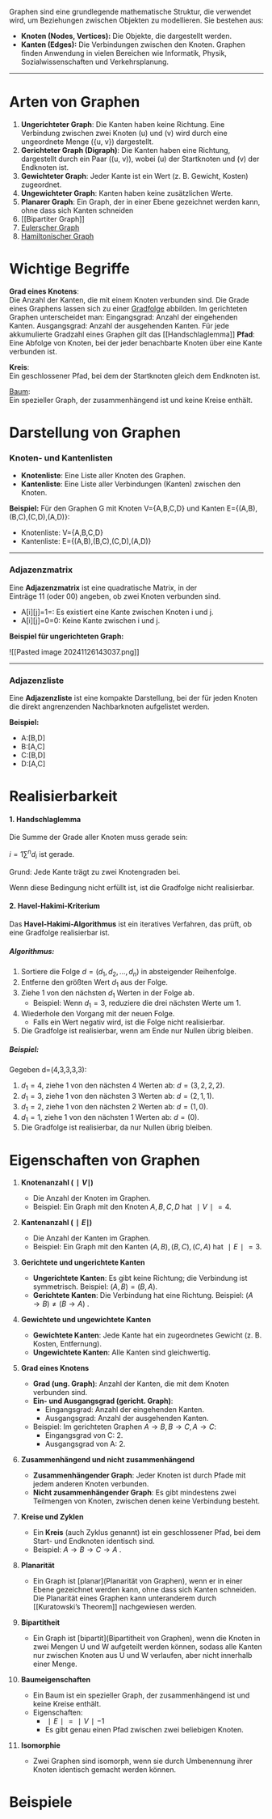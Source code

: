 Graphen sind eine grundlegende mathematische Struktur, die verwendet wird, um Beziehungen zwischen Objekten zu modellieren. Sie bestehen aus: 
- **Knoten (Nodes, Vertices):** Die Objekte, die dargestellt werden.
- **Kanten (Edges):** Die Verbindungen zwischen den Knoten. Graphen finden Anwendung in vielen Bereichen wie Informatik, Physik, Sozialwissenschaften und Verkehrsplanung.

--- 

# Arten von Graphen 
1. **Ungerichteter Graph**: Die Kanten haben keine Richtung. Eine Verbindung zwischen zwei Knoten \(u\) und \(v\) wird durch eine ungeordnete Menge \(\{u, v\}\) dargestellt. 
2. **Gerichteter Graph (Digraph)**: Die Kanten haben eine Richtung, dargestellt durch ein Paar \((u, v)\), wobei \(u\) der Startknoten und \(v\) der Endknoten ist. 
3. **Gewichteter Graph**: Jeder Kante ist ein Wert (z. B. Gewicht, Kosten) zugeordnet. 
4. **Ungewichteter Graph**: Kanten haben keine zusätzlichen Werte.
5. **Planarer Graph**: Ein Graph, der in einer Ebene gezeichnet werden kann, ohne dass sich Kanten schneiden
6. [[Bipartiter Graph]]
7. [Eulerscher Graph](Euler-Kreis)
8. [Hamiltonischer Graph](Hamilton-Kreis)
# Wichtige Begriffe
**Grad eines Knotens**:  
        Die Anzahl der Kanten, die mit einem Knoten verbunden sind. Die Grade eines Graphens lassen sich zu einer [Gradfolge](VL12-Gradfolgen) abbilden. Im gerichteten Graphen unterscheidet man:
            Eingangsgrad: Anzahl der eingehenden Kanten.
            Ausgangsgrad: Anzahl der ausgehenden Kanten.
	    Für jede akkumulierte Gradzahl eines Graphen gilt das [[Handschlaglemma]]
**Pfad**:  
        Eine Abfolge von Knoten, bei der jeder benachbarte Knoten über eine Kante verbunden ist.
        
 **Kreis**:  
        Ein geschlossener Pfad, bei dem der Startknoten gleich dem Endknoten ist.
        
 [Baum](Bäume):  
        Ein spezieller Graph, der zusammenhängend ist und keine Kreise enthält.

# Darstellung von Graphen
### **Knoten- und Kantenlisten**

- **Knotenliste**: Eine Liste aller Knoten des Graphen.
- **Kantenliste**: Eine Liste aller Verbindungen (Kanten) zwischen den Knoten.

**Beispiel:** Für den Graphen G mit Knoten V={A,B,C,D} und Kanten E={(A,B),(B,C),(C,D),(A,D)}:

- Knotenliste: V={A,B,C,D}
- Kantenliste: E={(A,B),(B,C),(C,D),(A,D)}

---

### **Adjazenzmatrix**

Eine **Adjazenzmatrix** ist eine quadratische Matrix, in der Einträge 11 (oder 00) angeben, ob zwei Knoten verbunden sind.

- A[i][j]=1=: Es existiert eine Kante zwischen Knoten i und j.
- A[i][j]=0=0: Keine Kante zwischen i und j.

**Beispiel für ungerichteten Graph:**

![[Pasted image 20241126143037.png]]

---

### **Adjazenzliste**

Eine **Adjazenzliste** ist eine kompakte Darstellung, bei der für jeden Knoten die direkt angrenzenden Nachbarknoten aufgelistet werden.

**Beispiel:**

- A:[B,D]
- B:[A,C]
- C:[B,D]
- D:[A,C]
# Realisierbarkeit

#### 1. **Handschlaglemma**

Die Summe der Grade aller Knoten muss gerade sein:

$i=1∑^n ​d_i$​ ist gerade.

Grund: Jede Kante trägt zu zwei Knotengraden bei.

Wenn diese Bedingung nicht erfüllt ist, ist die Gradfolge nicht realisierbar.

#### 2. **Havel-Hakimi-Kriterium**

Das **Havel-Hakimi-Algorithmus** ist ein iteratives Verfahren, das prüft, ob eine Gradfolge realisierbar ist.

##### Algorithmus:

1. Sortiere die Folge $d=(d_1,d_2,…,d_n)$ in absteigender Reihenfolge.
2. Entferne den größten Wert $d_1$​ aus der Folge.
3. Ziehe 1 von den nächsten $d_1$​ Werten in der Folge ab.
    - Beispiel: Wenn $d_1=3$, reduziere die drei nächsten Werte um 1.
4. Wiederhole den Vorgang mit der neuen Folge.
    - Falls ein Wert negativ wird, ist die Folge nicht realisierbar.
5. Die Gradfolge ist realisierbar, wenn am Ende nur Nullen übrig bleiben.

##### Beispiel:

Gegeben d=(4,3,3,3,3):

1. $d_1=4$, ziehe 1 von den nächsten 4 Werten ab: $d=(3,2,2,2)$.
2. $d_1=3$​, ziehe 1 von den nächsten 3 Werten ab: $d=(2,1,1)$.
2. $d_1=2$, ziehe 1 von den nächsten 2 Werten ab: $d=(1,0)$.
3. $d_1=1$, ziehe 1 von den nächsten 1 Werten ab: $d=(0)$.
4. Die Gradfolge ist realisierbar, da nur Nullen übrig bleiben.

# Eigenschaften von Graphen

1. **Knotenanzahl ($∣V∣$)**
    
    - Die Anzahl der Knoten im Graphen.
    - Beispiel: Ein Graph mit den Knoten ${A,B,C,D}$ hat $∣V∣=4$.
2. **Kantenanzahl ($∣E∣$)**
    
    - Die Anzahl der Kanten im Graphen. 
    - Beispiel: Ein Graph mit den Kanten ${(A,B),(B,C),(C,A)}$ hat $∣E∣=3$.
3. **Gerichtete und ungerichtete Kanten**
    
    - **Ungerichtete Kanten**: Es gibt keine Richtung; die Verbindung ist symmetrisch. Beispiel: $(A,B)=(B,A)$.
    - **Gerichtete Kanten**: Die Verbindung hat eine Richtung. Beispiel: $(A→B)≠(B→A)$ .
4. **Gewichtete und ungewichtete Kanten**
    
    - **Gewichtete Kanten**: Jede Kante hat ein zugeordnetes Gewicht (z. B. Kosten, Entfernung).
    - **Ungewichtete Kanten**: Alle Kanten sind gleichwertig.
5. **Grad eines Knotens**
    
    - **Grad (ung. Graph)**: Anzahl der Kanten, die mit dem Knoten verbunden sind.
    - **Ein- und Ausgangsgrad (gericht. Graph)**:
        - Eingangsgrad: Anzahl der eingehenden Kanten.
        - Ausgangsgrad: Anzahl der ausgehenden Kanten.
    - Beispiel: Im gerichteten Graphen $A→B,B→C,A→C$:
        - Eingangsgrad von C: 2.
        - Ausgangsgrad von A: 2.
6. **Zusammenhängend und nicht zusammenhängend**
    
    - **Zusammenhängender Graph**: Jeder Knoten ist durch Pfade mit jedem anderen Knoten verbunden.
    - **Nicht zusammenhängender Graph**: Es gibt mindestens zwei Teilmengen von Knoten, zwischen denen keine Verbindung besteht.
7. **Kreise und Zyklen**
    
    - Ein **Kreis** (auch Zyklus genannt) ist ein geschlossener Pfad, bei dem Start- und Endknoten identisch sind.
    - Beispiel: $A→B→C→A$ .
8. **Planarität**
    
    - Ein Graph ist [planar](Planarität von Graphen), wenn er in einer Ebene gezeichnet werden kann, ohne dass sich Kanten schneiden. Die Planarität eines Graphen kann unteranderem durch [[Kuratowski’s Theorem]] nachgewiesen werden.
9. **Bipartitheit**
    
    - Ein Graph ist [bipartit](Bipartitheit von Graphen), wenn die Knoten in zwei Mengen U und W aufgeteilt werden können, sodass alle Kanten nur zwischen Knoten aus U und W verlaufen, aber nicht innerhalb einer Menge.
    
10. **Baumeigenschaften**
    
    - Ein Baum ist ein spezieller Graph, der zusammenhängend ist und keine Kreise enthält.
    - Eigenschaften:
        - $∣E∣=∣V∣−1$
        - Es gibt genau einen Pfad zwischen zwei beliebigen Knoten.
11. **Isomorphie**
    
    - Zwei Graphen sind isomorph, wenn sie durch Umbenennung ihrer Knoten identisch gemacht werden können.

# Beispiele